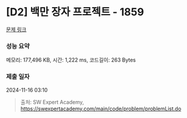 # [D2] 백만 장자 프로젝트 - 1859 

[문제 링크](https://swexpertacademy.com/main/code/problem/problemDetail.do?contestProbId=AV5LrsUaDxcDFAXc) 

### 성능 요약

메모리: 177,496 KB, 시간: 1,222 ms, 코드길이: 263 Bytes

### 제출 일자

2024-11-16 03:10



> 출처: SW Expert Academy, https://swexpertacademy.com/main/code/problem/problemList.do